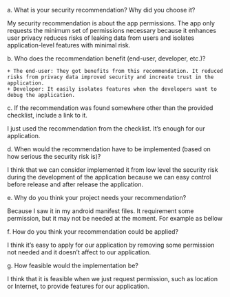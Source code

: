 a.	What is your security recommendation? Why did you choose it?

My security recommendation is about the app permissions. The app only requests the minimum set of permissions necessary because it enhances user privacy reduces risks of leaking data from users and isolates application-level features with minimal risk.

b.	Who does the recommendation benefit (end-user, developer, etc.)?

    + The end-user: They got benefits from this recommendation. It reduced risks from privacy data improved security and increate trust in the application.
    + Developer: It easily isolates features when the developers want to debug the application.

c.	If the recommendation was found somewhere other than the provided checklist, include a link to it. 

I just used the recommendation from the checklist. It’s enough for our application.

d.	When would the recommendation have to be implemented (based on how serious the security risk is)?

I think that we can consider implemented it from low level the security risk during the development of the application because we can easy control before release and after release the application. 

e.	Why do you think your project needs your recommendation?

Because I saw it in my android manifest files. It requirement some permission, but it may not be needed at the moment. For example as bellow

 <!-- OPTIONAL PERMISSIONS, REMOVE WHATEVER YOU DO NOT NEED ->
 <uses-permission android:name="android.permission.SYSTEM_ALERT_WINDOW"/>
  <uses-permission android:name="android.permission.VIBRATE"/>
  <!-- These require runtime permissions on M -->
 <uses-permission android:name="android.permission.READ_EXTERNAL_STORAGE"/>
 <uses-permission android:name="android.permission.WRITE_EXTERNAL_STORAGE"/>
  <!-- END OPTIONAL PERMISSIONS -->

f.	How do you think your recommendation could be applied?

I think it’s easy to apply for our application by removing some permission not needed and it doesn’t affect to our application.

g.	How feasible would the implementation be?

I think that it is feasible when we just request permission, such as location or Internet, to provide features for our application.


